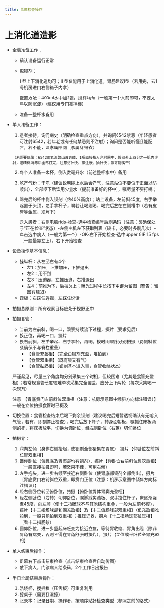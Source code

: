 ```yaml
---
title: 影像检查操作
---
```


# 上消化道造影

- 全局准备工作：
    - 确认设备运行正常
    - 配钡剂：

      I 型上下消化道均可；II 型仅能用于上消化道。胃肠建议I型（若用完，去1号机房进门右侧箱子内拿）

      配置方法：400ml水中加2袋，搅拌均匀（一般第一个人前即可，不要太早以防沉淀）（建议用专门搅拌棒）

    - 准备一整杯水备用

- 单人准备工作：
    1. 患者接待，询问病史（明确检查重点方向），并询问6542禁忌（年轻患者可注射6542，若年老或有任何禁忌则不注射）；询问是否能听懂且能配合，若不能，须家属陪同（家属穿铅衣）

      （若需要低张：6542即氢溴酸山莨菪碱，1瓶直接抽入注射器中，臀部外上四分之一肌肉注射，酒精棉消毒后全部打完，注意进针快、推注慢、抽针快；嘱可能嘴干）

    2. 每个人准备一水杯，倒入数毫升水（前述整杯水中）备用
    3. 吃产气粉：干吃（建议说明碰上水后会产气，注意站位不要位于正面以防喷出），全部咽下后饮用少量水（提前准备好的杯中），嘱尽量不要打嗝；
    4. 喝完后的杯中倒入钡剂（约40%高度）；站上设备，左前斜45度，右手举起置于头顶，左手拿杯子，嘱若让喝则喝、喝完后放在左侧槽中（若有皮带等金属，须解下）

       录入患者：右侧电脑rids-检查-选中检查编号后刷条码（注意：须确保处于“正在检查”状态）-左侧主机左下获取列表（较卡，必要时多刷几次）-单击选中病人（一般为第一个）-OK-右下开始检查-选中upper GIF 15 fps（一般最靠左上），右下开始检查

- 设备操作基本信息：
    - 操纵杆：从左至右有4个
        - 左1：加压，上推加压，下推退出
        - 左2：用不到
        - 左3：压迫器，左推压迫，右推退出
        - 左4：前推为下，后拉为上；曝光过程中长按下中键为留图（警告：留图有延迟）
    - 踏板：右踩住透视，左踩住说话

- 拍摄总原则：所有观察目标应处于视野正中

- 拍摄食管：
    - 当前为左前斜，喝一口，观察持续流下过程，摄片（要求见后）
    - 换正位，再喝一口，摄片
    - 换右前斜，左手举起、右手拿杯，再喝，按时间顺序分别拍摄（两侧斜位须确保不与脊柱重叠）
        - 【食管充盈相】（完全由钡剂充盈，难拍到）
        - 【食管双重相】（既有钡又有气）
        - 【食管黏膜相】（钡剂基本进入胃，食管收缩状态）

    严谨起见，尽量三个角度均分别采集三个时相，但较困难（尤其是食管充盈相）；若常规食管长度较难单次采集完全覆盖，应分上下两轮（每次采集喝一次钡剂）

    注意：【胃底贲门左前斜位双重相（注意：机房示意图中倾斜方向标注错误）】一般在立位拍摄食管时已摄及

- 切换位置：食管检查结束后喝下剩余钡剂（建议喝完后短暂透视确认有无呛入气管，若有，即刻停止检查），喝完后放下杯子，转身面朝板，嘱抓住床板两侧的杆，将床板放平、切换为俯卧位，经左侧卧位（右转）切仰卧位

- 拍摄胃：
    1. 稍向左倾（身体右侧抬起，使钡剂全部聚集在胃底），摄片【仰卧位左前斜位胃双重相】
    2. 回仰卧位（使胃底及胃窦部均有钡剂），摄片【仰卧位右前斜位胃双重相】（一般直接拍摄即可，若效果不佳，可稍右倾）
    3. 左手抱头，进一步右倾至接近右侧卧位（使胃底部钡剂全部倒出），摄片【胃底贲门右前斜位双重，即贲门正位（注意：机房示意图中倾斜方向标注错误）】
    4. 经右侧卧位转至俯卧位，拍摄【俯卧位胃体胃窦充盈相】
    5. 经左侧卧位（右转）切仰卧位，嘱脚踩实踏板、双手拉住杆子，床逐渐竖至45度，向左倾（使十二指肠球不与其他结构重叠，一般为左前45度），摄片【十二指肠球部和圈充盈相】及【十二值肠球部双重相】（但充盈相难拍到，一般只能拍到双重相）；推压迫器，摄片【十二指肠球部加压相】（看十二指肠球）
    6. 回仰卧位，进一步竖起床板变为接近立位，等待胃收缩、胃角出现（除非胃角有病变，否则不得在胃角舒张时摄片），摄片【立位或半卧位全胃充盈相】

- 单人结束后操作：
    - 屏幕右下点击结束检查（点击结束检查后自动传图）
    - 放下病人，门诊病人给条码，2个工作日出报告

- 半日全局结束后操作：
    1. 洗烧杯，搅拌棒（压舌板）可重复利用
    2. 擦桌子（需要打湿擦）
    3. 记录本：记录日期、操作者，按顺序贴好检查类型（参照之前的格式）
